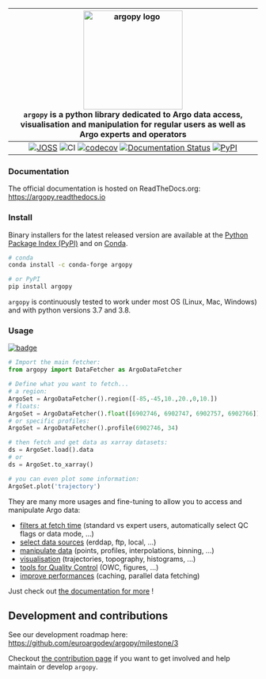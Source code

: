|<img src="https://raw.githubusercontent.com/euroargodev/argopy/master/docs/_static/argopy_logo_long.png" alt="argopy logo" width="200"/><br>``argopy`` is a python library dedicated to Argo data access, visualisation and manipulation for regular users as well as Argo experts and operators|
|:---------:|
|[![JOSS](https://img.shields.io/badge/DOI-10.21105%2Fjoss.02425-brightgreen)](//dx.doi.org/10.21105/joss.02425) ![CI](https://github.com/euroargodev/argopy/actions/workflows/pytests-free.yml/badge.svg) [![codecov](https://codecov.io/gh/euroargodev/argopy/branch/master/graph/badge.svg)](https://codecov.io/gh/euroargodev/argopy) [![Documentation Status](https://img.shields.io/readthedocs/argopy?logo=readthedocs)](https://argopy.readthedocs.io/en/latest/?badge=latest) [![PyPI](https://img.shields.io/pypi/v/argopy)](//pypi.org/project/argopy/)|

### Documentation

The official documentation is hosted on ReadTheDocs.org: https://argopy.readthedocs.io

### Install

Binary installers for the latest released version are available at the [Python Package Index (PyPI)](https://pypi.org/project/argopy/) and on [Conda](https://anaconda.org/conda-forge/argopy).

```bash
# conda
conda install -c conda-forge argopy
````
```bash
# or PyPI
pip install argopy
````

``argopy`` is continuously tested to work under most OS (Linux, Mac, Windows) and with python versions 3.7 and 3.8.

### Usage

[![badge](https://img.shields.io/static/v1.svg?logo=Jupyter&label=Binder&message=Click+here+to+try+argopy+online+!&color=blue&style=for-the-badge)](https://mybinder.org/v2/gh/euroargodev/binder-sandbox/main?urlpath=git-pull%3Frepo%3Dhttps%253A%252F%252Fgithub.com%252Feuroargodev%252Fargopy%26urlpath%3Dlab%252Ftree%252Fargopy%252Fdocs%252Ftryit.ipynb%26branch%3Dmaster)

```python
# Import the main fetcher:
from argopy import DataFetcher as ArgoDataFetcher
```
```python
# Define what you want to fetch... 
# a region:
ArgoSet = ArgoDataFetcher().region([-85,-45,10.,20.,0,10.])
# floats:
ArgoSet = ArgoDataFetcher().float([6902746, 6902747, 6902757, 6902766])
# or specific profiles:
ArgoSet = ArgoDataFetcher().profile(6902746, 34)
```
```python
# then fetch and get data as xarray datasets:
ds = ArgoSet.load().data
# or
ds = ArgoSet.to_xarray()
```
```python
# you can even plot some information:
ArgoSet.plot('trajectory')    
```

They are many more usages and fine-tuning to allow you to access and manipulate Argo data:
- [filters at fetch time]() (standard vs expert users, automatically select QC flags or data mode, ...)
- [select data sources](https://argopy.readthedocs.io/en/latest/data_sources.html) (erddap, ftp, local, ...)
- [manipulate data](https://argopy.readthedocs.io/en/latest/data_manipulation.html) (points, profiles, interpolations, binning, ...)
- [visualisation](https://argopy.readthedocs.io/en/latest/visualisation.html) (trajectories, topography, histograms, ...)
- [tools for Quality Control](https://argopy.readthedocs.io/en/latest/data_quality_control.html) (OWC, figures, ...)
- [improve performances](https://argopy.readthedocs.io/en/latest/performances.html) (caching, parallel data fetching)

Just check out [the documentation for more](https://argopy.readthedocs.io) ! 

## Development and contributions 

See our development roadmap here: https://github.com/euroargodev/argopy/milestone/3

Checkout [the contribution page](https://argopy.readthedocs.io/en/latest/contributing.html) if you want to get involved and help maintain or develop ``argopy``.
